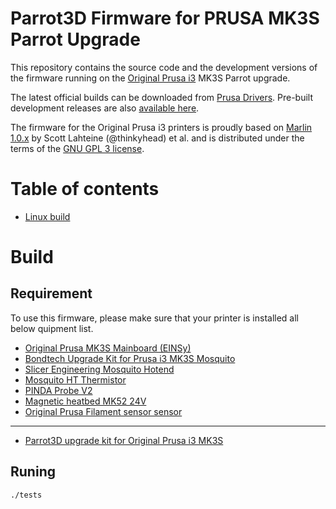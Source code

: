 # Parrot3D Firmware for PRUSA MK3S Parrot Upgrade

This repository contains the source code and the development versions of the firmware running on the [Original Prusa i3](https://prusa3d.com/) MK3S Parrot upgrade.

The latest official builds can be downloaded from [Prusa Drivers](https://www.prusa3d.com/drivers/). Pre-built development releases are also [available here](https://github.com/prusa3d/Prusa-Firmware/releases).

The firmware for the Original Prusa i3 printers is proudly based on [Marlin 1.0.x](https://github.com/MarlinFirmware/Marlin/) by Scott Lahteine (@thinkyhead) et al. and is distributed under the terms of the [GNU GPL 3 license](LICENSE).

# Table of contents

<!--ts-->
   * [Linux build](#Requirement)
<!--te-->


# Build
## Requirement
To use this firmware, please make sure that your printer is installed all below quipment list.

 - [Original Prusa MK3S Mainboard (EINSy)](https://shop.prusa3d.com/en/mk3mk3s/925-einsy-rambo-mk3s.html)
 - [Bondtech Upgrade Kit for Prusa i3 MK3S Mosquito](https://www.bondtech.se/en/product/prusa-i3-mk3s-mosquito-extruder-upgrade/)
 - [Slicer Engineering Mosquito Hotend](https://www.sliceengineering.com/collections/mosquito-the-professional-hotend/products/the-mosquito-hotend%E2%84%A2)
 - [Mosquito HT Thermistor](https://www.sliceengineering.com/collections/accessories/products/thermistor-high-temperature)
 - [PINDA Probe V2](https://shop.prusa3d.com/en/mk3mk3s/200-pinda-probe-v2.html)
 - [Magnetic heatbed MK52 24V](https://shop.prusa3d.com/en/mk3mk3s/198-magnetic-heatbed-mk52-24v-assembly.html)
 - [Original Prusa Filament sensor sensor](https://shop.prusa3d.com/en/mk3mk3s/212-filament-sensor.html)

 --------------------------------
 
 - [Parrot3D upgrade kit for Original Prusa i3 MK3S](https://github.com/narasak/parrot_3d)

## Runing
`./tests`
